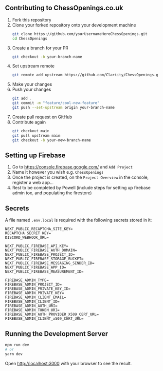 ## Contributing to ChessOpenings.co.uk

1. Fork this repository
2. Clone your forked repository onto your development machine
   ```bash
   git clone https://github.com/yourUsernameHereChessOpenings.git
   cd ChessOpenings
   ```
3. Create a branch for your PR
   ```bash
   git checkout -b your-branch-name
   ```
4. Set upstream remote
   ```bash
   git remote add upstream https://github.com/Clariity/ChessOpenings.git
   ```
5. Make your changes
6. Push your changes
   ```bash
   git add .
   git commit -m "feature/cool-new-feature"
   git push --set-upstream origin your-branch-name
   ```
7. Create pull request on GitHub
8. Contribute again
   ```bash
   git checkout main
   git pull upstream main
   git checkout -b your-new-branch-name
   ```

## Setting up Firebase

1. Go to https://console.firebase.google.com/ and `Add Project`
2. Name it however you wish e.g. `ChessOpenings`
3. Once the project is created, on the `Project Overview` in the console, register a web app...
4. Rest to be completed by Powell (include steps for setting up firebase admin too, and populating the firestore)

## Secrets

A file named `.env.local` is required with the following secrets stored in it:

```
NEXT_PUBLIC_RECAPTCHA_SITE_KEY=
RECAPTCHA_SECRET_KEY=
DISCORD_WEBHOOK_URL=

NEXT_PUBLIC_FIREBASE_API_KEY=
NEXT_PUBLIC_FIREBASE_AUTH_DOMAIN=
NEXT_PUBLIC_FIREBASE_PROJECT_ID=
NEXT_PUBLIC_FIREBASE_STORAGE_BUCKET=
NEXT_PUBLIC_FIREBASE_MESSAGING_SENDER_ID=
NEXT_PUBLIC_FIREBASE_APP_ID=
NEXT_PUBLIC_FIREBASE_MEASUREMENT_ID=

FIREBASE_ADMIN_TYPE=
FIREBASE_ADMIN_PROJECT_ID=
FIREBASE_ADMIN_PRIVATE_KEY_ID=
FIREBASE_ADMIN_PRIVATE_KEY=
FIREBASE_ADMIN_CLIENT_EMAIL=
FIREBASE_ADMIN_CLIENT_ID=
FIREBASE_ADMIN_AUTH_URI=
FIREBASE_ADMIN_TOKEN_URI=
FIREBASE_ADMIN_AUTH_PROVIDER_X509_CERT_URL=
FIREBASE_ADMIN_CLIENT_x509_CERT_URL=
```

## Running the Development Server

```bash
npm run dev
# or
yarn dev
```

Open [http://localhost:3000](http://localhost:3000) with your browser to see the result.
